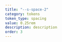 ```yaml
---
title: "--s-space-2"
category: tokens
token_type: spacing
value: 0.25rem
description: description
order: 3
---
```

